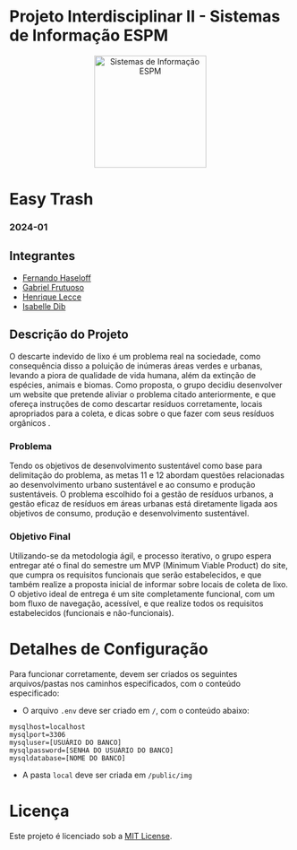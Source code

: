 # Projeto Interdisciplinar II - Sistemas de Informação ESPM

<p style="text-align: center;">
    <a href="https://www.espm.br/cursos-de-graduacao/sistemas-de-informacao/"><img src="https://avatars.githubusercontent.com/u/49880458?s=200&v=4" alt="Sistemas de Informação ESPM" style="height: 200px; width: 200px;"/></a>
</p>

# Easy Trash

### 2024-01

## Integrantes
- [Fernando Haseloff](https://github.com/caicara29/)
- [Gabriel Frutuoso](https://github.com/bzexists/)
- [Henrique Lecce](https://github.com/HSLPines/)
- [Isabelle Dib](https://github.com/isa-dib/)

## Descrição do Projeto

O descarte indevido de lixo é um problema real na sociedade, como consequência
disso a poluição de inúmeras áreas verdes e urbanas, levando a piora de qualidade
de vida humana, além da extinção de espécies, animais e biomas.
Como proposta, o grupo decidiu desenvolver um website que pretende aliviar o
problema citado anteriormente, e que ofereça instruções de como descartar
resíduos corretamente, locais apropriados para a coleta, e dicas sobre o que fazer
com seus resíduos orgânicos .

### Problema

Tendo os objetivos de desenvolvimento sustentável como base para delimitação do
problema, as metas 11 e 12 abordam questões relacionadas ao desenvolvimento
urbano sustentável e ao consumo e produção sustentáveis.
O problema escolhido foi a gestão de resíduos urbanos, a gestão eficaz de resíduos
em áreas urbanas está diretamente ligada aos objetivos de consumo, produção e
desenvolvimento sustentável.

### Objetivo Final

Utilizando-se da metodologia ágil, e processo iterativo, o grupo espera entregar até
o final do semestre um MVP (Minimum Viable Product) do site, que cumpra os
requisitos funcionais que serão estabelecidos, e que também realize a proposta
inicial de informar sobre locais de coleta de lixo.
O objetivo ideal de entrega é um site completamente funcional, com um bom fluxo
de navegação, acessível, e que realize todos os requisitos estabelecidos (funcionais
e não-funcionais).


# Detalhes de Configuração

Para funcionar corretamente, devem ser criados os seguintes arquivos/pastas nos caminhos especificados, com o conteúdo especificado:

- O arquivo `.env` deve ser criado em `/`, com o conteúdo abaixo:
```
mysqlhost=localhost
mysqlport=3306
mysqluser=[USUÁRIO DO BANCO]
mysqlpassword=[SENHA DO USUÁRIO DO BANCO]
mysqldatabase=[NOME DO BANCO]
```

- A pasta `local` deve ser criada em `/public/img`

# Licença

Este projeto é licenciado sob a [MIT License](https://github.com/tech-espm/inter-2sem-2024-easy-trash/blob/main/LICENSE).
